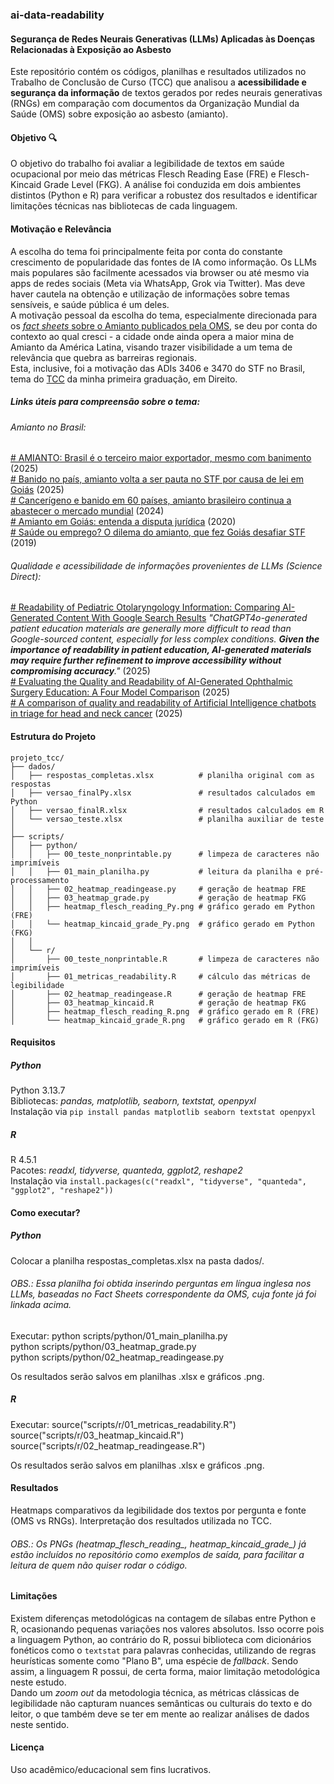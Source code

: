 ### ai-data-readability

#### Segurança de Redes Neurais Generativas (LLMs) Aplicadas às Doenças Relacionadas à Exposição ao Asbesto

Este repositório contém os códigos, planilhas e resultados utilizados no Trabalho de Conclusão de Curso (TCC) que analisou a **acessibilidade e segurança da informação** de textos gerados por redes neurais generativas (RNGs) em comparação com documentos da Organização Mundial da Saúde (OMS) sobre exposição ao asbesto (amianto).

#### Objetivo 🔍
O objetivo do trabalho foi avaliar a legibilidade de textos em saúde ocupacional por meio das métricas Flesch Reading Ease (FRE) e Flesch-Kincaid Grade Level (FKG). A análise foi conduzida em dois ambientes distintos (Python e R) para verificar a robustez dos resultados e identificar limitações técnicas nas bibliotecas de cada linguagem.

#### Motivação e Relevância 
A escolha do tema foi principalmente feita por conta do constante crescimento de popularidade das fontes de IA como informação. 
Os LLMs mais populares são facilmente acessados via browser ou até mesmo via apps de redes sociais (Meta via WhatsApp, Grok via Twitter). Mas deve haver cautela na obtenção e utilização de informações sobre temas sensíveis, e saúde pública é um deles. <br>
A motivação pessoal da escolha do tema, especialmente direcionada para os [*fact sheets* sobre o Amianto publicados pela OMS](https://www.who.int/news-room/fact-sheets/detail/asbestos), se deu por conta do contexto ao qual cresci - a cidade onde ainda opera a maior mina de Amianto da América Latina, visando trazer visibilidade a um tema de relevância que quebra as barreiras regionais. <br>
Esta, inclusive, foi a motivação das ADIs 3406 e 3470 do STF no Brasil, tema do [TCC](https://drive.google.com/file/d/16uWC9KESXRM_itIwFiK9xQn24QT6OExL/view?usp=drive_link) da minha primeira graduação, em Direito.

##### Links úteis para compreensão sobre o tema:
###### Amianto no Brasil:
[# AMIANTO: Brasil é o terceiro maior exportador, mesmo com banimento](https://www.brasilmineral.com.br/noticias/brasil-e-o-terceiro-maior-exportador-mesmo-com-banimento) (2025) <br>
[# Banido no país, amianto volta a ser pauta no STF por causa de lei em Goiás](https://noticias.uol.com.br/politica/ultimas-noticias/2025/03/06/stf-volta-a-julgar-lei-que-permite-exploracao-de-amianto-em-goias.htm) (2025) <br>
[# Cancerígeno e banido em 60 países, amianto brasileiro continua a abastecer o mercado mundial](https://protecao.com.br/geral/cancerigeno-e-banido-em-60-paises-amianto-brasileiro-continua-a-abastecer-o-mercado-mundial/) (2024) <br>
[# Amianto em Goiás: entenda a disputa jurídica](https://g1.globo.com/go/goias/noticia/2020/11/23/amianto-em-goias-entenda-a-disputa-juridica.ghtml) (2020) <br>
[# Saúde ou emprego? O dilema do amianto, que fez Goiás desafiar STF](https://www.bbc.com/portuguese/brasil-49589925) (2019) <br>

###### Qualidade e acessibilidade de informações provenientes de LLMs (Science Direct):
[# Readability of Pediatric Otolaryngology Information: Comparing AI-Generated Content With Google Search Results](https://aao-hnsfjournals.onlinelibrary.wiley.com/doi/abs/10.1002/ohn.70011) *"ChatGPT4o-generated patient education materials are generally more difficult to read than Google-sourced content, especially for less complex conditions. **Given the importance of readability in patient education, AI-generated materials may require further refinement to improve accessibility without compromising accuracy**."* (2025) <br>
[# Evaluating the Quality and Readability of AI-Generated Ophthalmic Surgery Education: A Four Model Comparison](https://www.sciencedirect.com/science/article/pii/S2773160X25000212) (2025) <br>
[# A comparison of quality and readability of Artificial Intelligence chatbots in triage for head and neck cancer](https://www.sciencedirect.com/science/article/pii/S0196070925001139) (2025) <br>

#### Estrutura do Projeto

```
projeto_tcc/
├── dados/
│   ├── respostas_completas.xlsx          # planilha original com as respostas
│   ├── versao_finalPy.xlsx               # resultados calculados em Python
│   ├── versao_finalR.xlsx                # resultados calculados em R
│   └── versao_teste.xlsx                 # planilha auxiliar de teste
│
├── scripts/
│   ├── python/
│   │   ├── 00_teste_nonprintable.py      # limpeza de caracteres não imprimíveis
│   │   ├── 01_main_planilha.py           # leitura da planilha e pré-processamento
│   │   ├── 02_heatmap_readingease.py     # geração de heatmap FRE
│   │   ├── 03_heatmap_grade.py           # geração de heatmap FKG
│   │   ├── heatmap_flesch_reading_Py.png # gráfico gerado em Python (FRE)
│   │   └── heatmap_kincaid_grade_Py.png  # gráfico gerado em Python (FKG)
│   │
│   └── r/
│       ├── 00_teste_nonprintable.R       # limpeza de caracteres não imprimíveis
│       ├── 01_metricas_readability.R     # cálculo das métricas de legibilidade
│       ├── 02_heatmap_readingease.R      # geração de heatmap FRE
│       ├── 03_heatmap_kincaid.R          # geração de heatmap FKG
│       ├── heatmap_flesch_reading_R.png  # gráfico gerado em R (FRE)
│       └── heatmap_kincaid_grade_R.png   # gráfico gerado em R (FKG)

```

#### Requisitos

##### Python
Python 3.13.7 <br>
Bibliotecas: _pandas, matplotlib, seaborn, textstat, openpyxl_
<br>
Instalação via `pip install pandas matplotlib seaborn textstat openpyxl`

##### R
R 4.5.1 <br>
Pacotes: _readxl, tidyverse, quanteda, ggplot2, reshape2_
<br>
Instalação via `install.packages(c("readxl", "tidyverse", "quanteda", "ggplot2", "reshape2"))`

#### Como executar?

##### Python

Colocar a planilha respostas_completas.xlsx na pasta dados/.

###### OBS.: Essa planilha foi obtida inserindo perguntas em língua inglesa nos LLMs, baseadas no Fact Sheets correspondente da OMS, cuja fonte já foi linkada acima.

Executar:
python scripts/python/01_main_planilha.py <br>
python scripts/python/03_heatmap_grade.py <br>
python scripts/python/02_heatmap_readingease.py <br>

Os resultados serão salvos em planilhas .xlsx e gráficos .png.

##### R

Executar:
source("scripts/r/01_metricas_readability.R") <br>
source("scripts/r/03_heatmap_kincaid.R") <br>
source("scripts/r/02_heatmap_readingease.R") <br>

Os resultados serão salvos em planilhas .xlsx e gráficos .png.

#### Resultados

Heatmaps comparativos da legibilidade dos textos por pergunta e fonte (OMS vs RNGs).
Interpretação dos resultados utilizada no TCC.
###### OBS.: Os PNGs (heatmap_flesch_reading_*, heatmap_kincaid_grade_*) já estão incluídos no repositório como exemplos de saída, para facilitar a leitura de quem não quiser rodar o código.

#### Limitações

Existem diferenças metodológicas na contagem de sílabas entre Python e R, ocasionando pequenas variações nos valores absolutos.
Isso ocorre pois a linguagem Python, ao contrário do R, possui biblioteca com dicionários fonéticos como o `textstat` para palavras conhecidas, utilizando de regras heurísticas somente como "Plano B", uma espécie de *fallback*.
Sendo assim, a linguagem R possui, de certa forma, maior limitação metodológica neste estudo.
<br>
Dando um *zoom out* da metodologia técnica, as métricas clássicas de legibilidade não capturam nuances semânticas ou culturais do texto e do leitor, o que também deve se ter em mente ao realizar análises de dados neste sentido.

#### Licença

Uso acadêmico/educacional sem fins lucrativos. 
